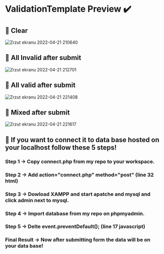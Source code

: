 #  ValidationTemplate Preview ✔️
## 🤖 Clear
![Zrzut ekranu 2022-04-21 210640](https://user-images.githubusercontent.com/103273798/164535011-8864d12d-754a-4b07-89f0-6d7b1fd61a30.png)
## 🤖 All Invalid after submit
![Zrzut ekranu 2022-04-21 212701](https://user-images.githubusercontent.com/103273798/164538171-3d88ffdc-ebcd-4540-8e24-2aaf735696eb.png)
## 🤖 All valid after submit
![Zrzut ekranu 2022-04-21 221408](https://user-images.githubusercontent.com/103273798/164545006-124143b8-b2b3-431d-8127-28fee716bd03.png)
## 🤖 Mixed after submit
![Zrzut ekranu 2022-04-21 221617](https://user-images.githubusercontent.com/103273798/164546093-59ad739d-4412-4d21-9cd0-521253e6a7d8.png)
## 🤖 If you want to connect it to data base hosted on your localhost follow these 5 steps!
### Step 1 -> Copy connect.php from my repo to your workspace.
### Step 2 -> Add action="connect.php" method="post" (line 32 html) 
### Step 3 -> Dowload XAMPP and start apatche and mysql and click admin next to mysql.
### Step 4 -> Import database from my repo on phpmyadmin.
### Step 5 -> Delte event.preventDefault(); (line 17 javascript)
### Final Result -> Now after submitting form the data will be on your data base!
